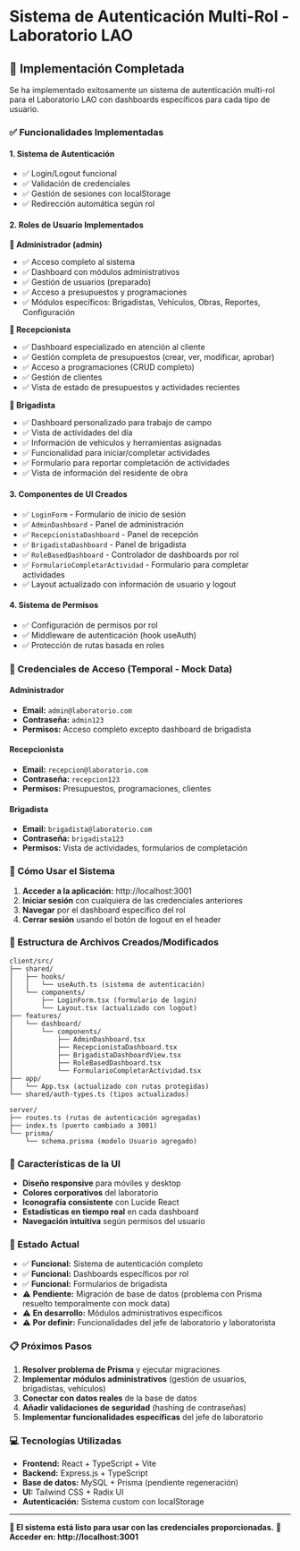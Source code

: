 # Sistema de Autenticación Multi-Rol - Laboratorio LAO

## 🎯 Implementación Completada

Se ha implementado exitosamente un sistema de autenticación multi-rol para el Laboratorio LAO con dashboards específicos para cada tipo de usuario.

### ✅ Funcionalidades Implementadas

#### 1. Sistema de Autenticación
- ✅ Login/Logout funcional
- ✅ Validación de credenciales
- ✅ Gestión de sesiones con localStorage
- ✅ Redirección automática según rol

#### 2. Roles de Usuario Implementados

**🔑 Administrador (admin)**
- ✅ Acceso completo al sistema
- ✅ Dashboard con módulos administrativos
- ✅ Gestión de usuarios (preparado)
- ✅ Acceso a presupuestos y programaciones
- ✅ Módulos específicos: Brigadistas, Vehículos, Obras, Reportes, Configuración

**👥 Recepcionista**
- ✅ Dashboard especializado en atención al cliente
- ✅ Gestión completa de presupuestos (crear, ver, modificar, aprobar)
- ✅ Acceso a programaciones (CRUD completo)
- ✅ Gestión de clientes
- ✅ Vista de estado de presupuestos y actividades recientes

**🚛 Brigadista**
- ✅ Dashboard personalizado para trabajo de campo
- ✅ Vista de actividades del día
- ✅ Información de vehículos y herramientas asignadas
- ✅ Funcionalidad para iniciar/completar actividades
- ✅ Formulario para reportar completación de actividades
- ✅ Vista de información del residente de obra

#### 3. Componentes de UI Creados
- ✅ `LoginForm` - Formulario de inicio de sesión
- ✅ `AdminDashboard` - Panel de administración
- ✅ `RecepcionistaDashboard` - Panel de recepción
- ✅ `BrigadistaDashboard` - Panel de brigadista
- ✅ `RoleBasedDashboard` - Controlador de dashboards por rol
- ✅ `FormularioCompletarActividad` - Formulario para completar actividades
- ✅ Layout actualizado con información de usuario y logout

#### 4. Sistema de Permisos
- ✅ Configuración de permisos por rol
- ✅ Middleware de autenticación (hook useAuth)
- ✅ Protección de rutas basada en roles

### 🔐 Credenciales de Acceso (Temporal - Mock Data)

#### Administrador
- **Email:** `admin@laboratorio.com`
- **Contraseña:** `admin123`
- **Permisos:** Acceso completo excepto dashboard de brigadista

#### Recepcionista
- **Email:** `recepcion@laboratorio.com`
- **Contraseña:** `recepcion123`
- **Permisos:** Presupuestos, programaciones, clientes

#### Brigadista
- **Email:** `brigadista@laboratorio.com`
- **Contraseña:** `brigadista123`
- **Permisos:** Vista de actividades, formularios de completación

### 🚀 Cómo Usar el Sistema

1. **Acceder a la aplicación:** http://localhost:3001
2. **Iniciar sesión** con cualquiera de las credenciales anteriores
3. **Navegar** por el dashboard específico del rol
4. **Cerrar sesión** usando el botón de logout en el header

### 📁 Estructura de Archivos Creados/Modificados

```
client/src/
├── shared/
│   ├── hooks/
│   │   └── useAuth.ts (sistema de autenticación)
│   └── components/
│       ├── LoginForm.tsx (formulario de login)
│       └── Layout.tsx (actualizado con logout)
├── features/
│   └── dashboard/
│       └── components/
│           ├── AdminDashboard.tsx
│           ├── RecepcionistaDashboard.tsx
│           ├── BrigadistaDashboardView.tsx
│           ├── RoleBasedDashboard.tsx
│           └── FormularioCompletarActividad.tsx
├── app/
│   └── App.tsx (actualizado con rutas protegidas)
└── shared/auth-types.ts (tipos actualizados)

server/
├── routes.ts (rutas de autenticación agregadas)
├── index.ts (puerto cambiado a 3001)
└── prisma/
    └── schema.prisma (modelo Usuario agregado)
```

### 🎨 Características de la UI

- **Diseño responsive** para móviles y desktop
- **Colores corporativos** del laboratorio
- **Iconografía consistente** con Lucide React
- **Estadísticas en tiempo real** en cada dashboard
- **Navegación intuitiva** según permisos del usuario

### 🔄 Estado Actual

- ✅ **Funcional:** Sistema de autenticación completo
- ✅ **Funcional:** Dashboards específicos por rol
- ✅ **Funcional:** Formularios de brigadista
- ⚠️ **Pendiente:** Migración de base de datos (problema con Prisma resuelto temporalmente con mock data)
- ⚠️ **En desarrollo:** Módulos administrativos específicos
- ⚠️ **Por definir:** Funcionalidades del jefe de laboratorio y laboratorista

### 📋 Próximos Pasos

1. **Resolver problema de Prisma** y ejecutar migraciones
2. **Implementar módulos administrativos** (gestión de usuarios, brigadistas, vehículos)
3. **Conectar con datos reales** de la base de datos
4. **Añadir validaciones de seguridad** (hashing de contraseñas)
5. **Implementar funcionalidades específicas** del jefe de laboratorio

### 💻 Tecnologías Utilizadas

- **Frontend:** React + TypeScript + Vite
- **Backend:** Express.js + TypeScript
- **Base de datos:** MySQL + Prisma (pendiente regeneración)
- **UI:** Tailwind CSS + Radix UI
- **Autenticación:** Sistema custom con localStorage

---

**🚀 El sistema está listo para usar con las credenciales proporcionadas.**
**📍 Acceder en: http://localhost:3001**
